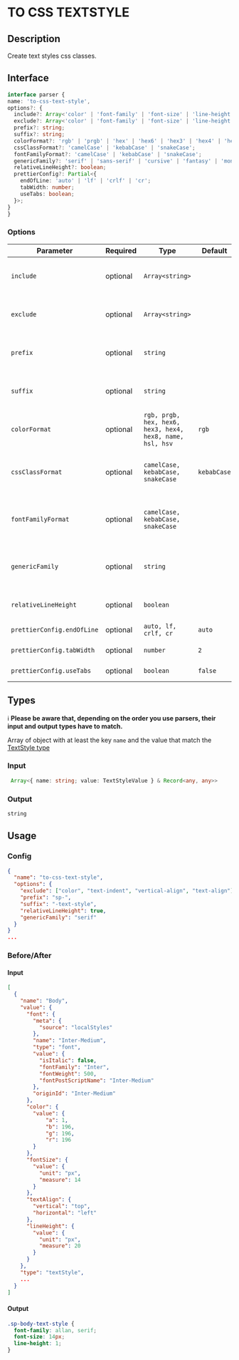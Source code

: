 # TO CSS TEXTSTYLE

## Description

Create text styles css classes.

## Interface

  ```ts
interface parser {
  name: 'to-css-text-style',
  options?: {
    include?: Array<'color' | 'font-family' | 'font-size' | 'line-height' | 'letter-spacing' | 'text-align' | 'vertical-align' | 'text-transform' | 'font-variant' | 'text-decoration' | 'text-indent' | 'font' | 'fontSize' | 'lineHeight' | 'letterSpacing' | 'textAlign' | 'textTransform' | 'fontVariant' | 'textDecoration' | 'textIndent'>,
    exclude?: Array<'color' | 'font-family' | 'font-size' | 'line-height' | 'letter-spacing' | 'text-align' | 'vertical-align' | 'text-transform' | 'font-variant' | 'text-decoration' | 'text-indent' | 'font' | 'fontSize' | 'lineHeight' | 'letterSpacing' | 'textAlign' | 'textTransform' | 'fontVariant' | 'textDecoration' | 'textIndent'>,
    prefix?: string;
    suffix?: string;
    colorFormat?: 'rgb' | 'prgb' | 'hex' | 'hex6' | 'hex3' | 'hex4' | 'hex8' | 'name' | 'hsl' | 'hsv';
    cssClassFormat?: 'camelCase' | 'kebabCase' | 'snakeCase';
    fontFamilyFormat?: 'camelCase' | 'kebabCase' | 'snakeCase';
    genericFamily?: 'serif' | 'sans-serif' | 'cursive' | 'fantasy' | 'monospace';
    relativeLineHeight?: boolean;
    prettierConfig?: Partial<{
      endOfLine: 'auto' | 'lf' | 'crlf' | 'cr';
      tabWidth: number;
      useTabs: boolean;
    }>;
  }
}
```

### Options
| Parameter                  | Required   | Type                                                     | Default     | Description                                                                    |
| -------------------------- | ---------- | -------------------------------------------------------- | ----------- | ------------------------------------------------------------------------------ |
| `include`                  | optional   | `Array<string>`                                          |             | List of properties to include in css classes                                   |
| `exclude`                  | optional   | `Array<string>`                                          |             | List of properties to exclude in css classes                                   |
| `prefix`                   | optional   | `string`                                                 |             | A string will be append before the css class name                              |
| `suffix`                   | optional   | `string`                                                 |             | A string will be append after the css class name                               |
| `colorFormat`              | optional   | `rgb, prgb, hex, hex6, hex3, hex4, hex8, name, hsl, hsv` | `rgb`       | A color format applied when a text style include a color                       |
| `cssClassFormat`           | optional   | `camelCase, kebabCase, snakeCase`                        | `kebabCase` | The lodash function used to normalize the css class name                       |
| `fontFamilyFormat`         | optional   | `camelCase, kebabCase, snakeCase`                        |             | The lodash function used to normalize the font family value                    |
| `genericFamily`            | optional   | `string`                                                 |             | The generic font family will be applied after the main font family             |
| `relativeLineHeight`       | optional   | `boolean`                                                |             | Convert line height to relative value                                          |
| `prettierConfig.endOfLine` | optional   | `auto, lf, crlf, cr`                                     | `auto`      | [Prettier documentation](https://prettier.io/docs/en/options.html#end-of-line) |
| `prettierConfig.tabWidth`  | optional   | `number`                                                 | `2`         | [Prettier documentation](https://prettier.io/docs/en/options.html#tab-width)   |
| `prettierConfig.useTabs`   | optional   | `boolean`                                                | `false`     | [Prettier documentation](https://prettier.io/docs/en/options.html#tabs)        |

## Types

ℹ️ **Please be aware that, depending on the order you use parsers, their input and output types have to match.**

Array of object with at least the key `name` and the value that match the [TextStyle type](https://github.com/Specifyapp/parsers/blob/master/types/tokens/TextStyle.ts#L70)

### Input

```ts
 Array<{ name: string; value: TextStyleValue } & Record<any, any>>
```

### Output

```ts
string
```

## Usage
### Config

```json
{
  "name": "to-css-text-style",
  "options": {
    "exclude": ["color", "text-indent", "vertical-align", "text-align"],
    "prefix": "sp-",
    "suffix": "-text-style",
    "relativeLineHeight": true,
    "genericFamily": "serif"
  }
}
...
```
### Before/After

#### Input

```json
[
  {
    "name": "Body",
    "value": {
      "font": {
        "meta": {
          "source": "localStyles"
        },
        "name": "Inter-Medium",
        "type": "font",
        "value": {
          "isItalic": false,
          "fontFamily": "Inter",
          "fontWeight": 500,
          "fontPostScriptName": "Inter-Medium"
        },
        "originId": "Inter-Medium"
      },
      "color": {
        "value": {
            "a": 1,
            "b": 196,
            "g": 196,
            "r": 196
        }
      },
      "fontSize": {
        "value": {
          "unit": "px",
          "measure": 14
        }
      },
      "textAlign": {
        "vertical": "top",
        "horizontal": "left"
      },
      "lineHeight": {
        "value": {
          "unit": "px",
          "measure": 20
        }
      }
    },
    "type": "textStyle",
    ...
  }
]
```
#### Output

```css
.sp-body-text-style {
  font-family: allan, serif;
  font-size: 14px;
  line-height: 1;
}
```
